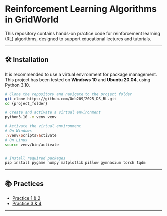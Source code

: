 # Reinforcement Learning Algorithms in GridWorld

This repository contains hands-on practice code for reinforcement learning (RL) algorithms, designed to support educational lectures and tutorials.

---

## 🛠️ Installation

It is recommended to use a virtual environment for package management.
This project has been tested on **Windows 10** and **Ubuntu 20.04**, using Python 3.10.

```bash
# Clone the repository and navigate to the project folder
git clone https://github.com/Onb209/2025_DS_RL.git
cd {project_folder}

# Create and activate a virtual environment
python3.10 -m venv venv

# Activate the virtual environment
# On Windows
.\venv\Scripts\activate
# On Linux
source venv/bin/activate


# Install required packages
pip install pygame numpy matplotlib pillow gymnasium torch tqdm
```
---

## 📚 Practices

- [Practice 1 & 2](./Practice1_2/README.md)
- [Practice 3 & 4](./Practice3_4/README.md)

---
